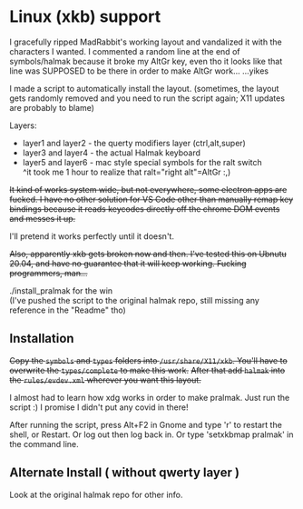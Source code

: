# Linux (xkb) support

I gracefully ripped MadRabbit's working layout and vandalized it with the characters I wanted.
I commented a random line at the end of symbols/halmak because it broke my AltGr key, even tho it looks like that line was SUPPOSED to be there in order to make AltGr work...
...yikes 

I made a script to automatically install the layout.
(sometimes, the layout gets randomly removed and you need to run the script again; X11 updates are probably to blame)

Layers:
- layer1 and layer2 - the querty modifiers layer (ctrl,alt,super)  
- layer3 and layer4 - the actual Halmak keyboard  
- layer5 and layer6 - mac style special symbols for the ralt switch  
^it took me 1 hour to realize that ralt="right alt"=AltGr :,)

~~It kind of works system wide, but not everywhere, some electron apps
are fucked. I have no other solution for VS Code other than manually
remap key bindings because it reads keycodes directly off the chrome
DOM events and messes it up.~~

I'll pretend it works perfectly until it doesn't. 

~~Also, apparently xkb gets broken now and then. I've tested this on Ubnutu 20.04, 
and have no guarantee that it will keep working. Fucking programmers, man...~~

./install_pralmak for the win  
(I've pushed the script to the original halmak repo, still missing any reference in the "Readme" tho)

## Installation

~~Copy the `symbols` and `types` folders into `/usr/share/X11/xkb`.
You'll have to overwrite the `types/complete` to make this work.~~
~~After that add `halmak` into the `rules/evdev.xml` wherever you
want this layout.~~

I almost had to learn how xdg works in order to make pralmak.
Just run the script :) I promise I didn't put any covid in there!

After running the script, press Alt+F2 in Gnome and type 'r' to restart the shell, or Restart.
Or log out then log back in.
Or type 'setxkbmap pralmak' in the command line. 

## Alternate Install ( without qwerty layer )
Look at the original halmak repo for other info. 
